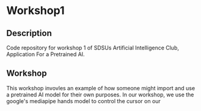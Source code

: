 # Workshop1
## Description
Code repository for workshop 1 of SDSUs Artificial Intelligence Club, Application For a Pretrained AI.
## Workshop
This workshop invovles an example of how someone might import and use a pretrained AI model for their own purposes. In our workshop, we use the google's mediapipe hands model to control the cursor on our 